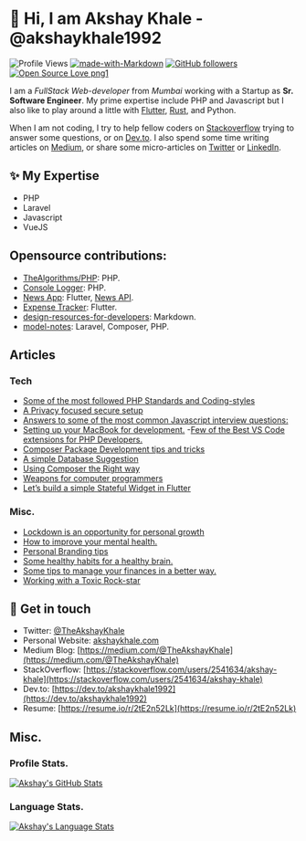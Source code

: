 # 👋  Hi, I am Akshay Khale - @akshaykhale1992

![Profile Views](https://komarev.com/ghpvc/?username=akshaykhale1992)
[![made-with-Markdown](https://img.shields.io/badge/Made%20with-Markdown-1f425f.svg)](https://github.com/akshaykhale1992)
[![GitHub followers](https://img.shields.io/github/followers/akshaykhale1992.svg?style=social&label=Follow&maxAge=2592000)](https://github.com/akshaykhale1992?tab=followers)
[![Open Source Love png1](https://badges.frapsoft.com/os/v1/open-source.png?v=103)](https://github.com/akshaykhale1992)

I am a _FullStack Web-developer_ from _Mumbai_ working with a Startup as __Sr. Software Engineer__. My prime expertise include PHP and Javascript but I also like to play around a little with [Flutter](https://flutter.dev/), [Rust](https://www.rust-lang.org/), and Python.

When I am not coding, I try to help fellow coders on [Stackoverflow](https://stackoverflow.com/users/2541634/akshay-khale) trying to answer some questions, or on [Dev.to](https://dev.to/akshaykhale1992). I also spend some time writing articles on [Medium](https://medium.com/@TheAkshayKhale), or share some micro-articles on [Twitter](https://twitter.com/TheAkshayKhale) or [LinkedIn](https://www.linkedin.com/in/theakshaykhale/).

## ✨ My Expertise
- PHP
- Laravel
- Javascript
- VueJS

## Opensource contributions:
- [TheAlgorithms/PHP](https://github.com/TheAlgorithms/PHP): PHP.
- [Console Logger](https://github.com/akshaykhale1992/console-logger): PHP.
- [News App](https://github.com/akshaykhale1992/flutter-news-app): Flutter, [News API](https://newsapi.org/).
- [Expense Tracker](https://github.com/akshaykhale1992/flutter-expense-tracker): Flutter.
- [design-resources-for-developers](https://github.com/bradtraversy/design-resources-for-developers): Markdown.
- [model-notes](https://github.com/akshaykhale1992/model-notes): Laravel, Composer, PHP.

## Articles

### Tech

- [Some of the most followed PHP Standards and Coding-styles](https://medium.com/swlh/some-of-the-most-followed-php-standards-and-coding-styles-7abcf7d34a5e)
- [A Privacy focused secure setup](https://medium.com/peakmind/a-privacy-focused-secure-setup-481833123bc7)
- [Answers to some of the most common Javascript interview questions:](https://medium.com/peakmind/answers-to-some-of-the-most-common-javascript-interview-questions-e3a3ffccce76)
- [Setting up your MacBook for development.](https://medium.com/peakmind/setting-up-your-macbook-for-development-7f44385a7822)
-[Few of the Best VS Code extensions for PHP Developers.](https://medium.com/@TheAkshayKhale/few-of-the-best-vs-code-extensions-for-php-developers-5077680e838c)
- [Composer Package Development tips and tricks](https://medium.com/@TheAkshayKhale/composer-package-development-tricks-and-tips-89f2208426eb)
- [A simple Database Suggestion](https://medium.com/@TheAkshayKhale/a-simple-database-suggestion-dc52404e8fcc)
- [Using Composer the Right way](https://medium.com/@TheAkshayKhale/using-composer-the-right-way-5e38439dc189)
- [Weapons for computer programmers](https://medium.com/@TheAkshayKhale/weapons-for-computer-programmers-b336b6b2549a)
- [Let’s build a simple Stateful Widget in Flutter](https://medium.com/@TheAkshayKhale/lets-build-a-simple-stateful-widget-in-flutter-d6e2b451bf6c)


### Misc.
- [Lockdown is an opportunity for personal growth](https://medium.com/peakmind/lockdown-is-an-opportunity-for-personal-growth-24c6bbbb5b38)
- [How to improve your mental health.](https://medium.com/peakmind/how-to-increase-mental-health-d70863000f4b)
- [Personal Branding tips](https://medium.com/@TheAkshayKhale/personal-branding-tips-8b92ac837d9a)
- [Some healthy habits for a healthy brain.](https://medium.com/peakmind/some-healthy-habits-for-a-healthy-brain-cf81538bf666)
- [Some tips to manage your finances in a better way.](https://medium.com/peakmind/some-tips-to-manage-your-finances-in-a-better-way-e3181f6c5c2c)
- [Working with a Toxic Rock-star](https://medium.com/peakmind/working-with-a-toxic-rock-star-5b041bc95dda)


## 💌 Get in touch
- Twitter: [@TheAkshayKhale](https://twitter.com/TheAkshayKhale)
- Personal Website: [akshaykhale.com](http://akshaykhale.com/)
- Medium Blog: [https://medium.com/@TheAkshayKhale](https://medium.com/@TheAkshayKhale)
- StackOverflow: [https://stackoverflow.com/users/2541634/akshay-khale](https://stackoverflow.com/users/2541634/akshay-khale)
- Dev.to: [https://dev.to/akshaykhale1992](https://dev.to/akshaykhale1992)
- Resume: [https://resume.io/r/2tE2n52Lk](https://resume.io/r/2tE2n52Lk)

## Misc.
### Profile Stats.

[![Akshay's GitHub Stats](https://github-readme-stats.vercel.app/api?username=akshaykhale1992&show_icons=true&title_color=fff&icon_color=79ff97&text_color=9f9f9f&bg_color=151515)](https://github.com/akshaykhale1992)

### Language Stats.

[![Akshay's Language Stats](https://github-readme-stats.vercel.app/api/top-langs/?username=akshaykhale1992&theme=light)](https://github.com/akshaykhale1992)
